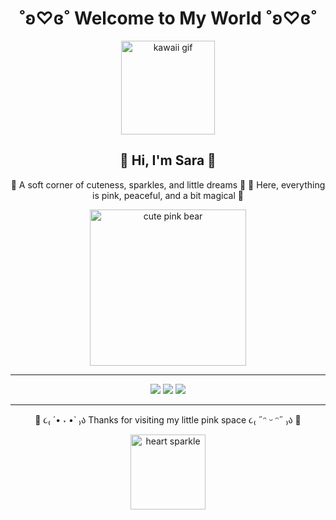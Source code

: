 <!-- 🌸 Kawaii GitHub Profile for Sara 🌸 -->

<h1 align="center">˚ʚ♡ɞ˚ Welcome to My World ˚ʚ♡ɞ˚</h1>

<p align="center">
  <img src="https://i.imgur.com/7xq5jvU.gif" width="150" alt="kawaii gif">
</p>

<h2 align="center">🌷 Hi, I'm <b>Sara</b> 🌷</h2>

<p align="center">
  🍓 A soft corner of cuteness, sparkles, and little dreams 🍓  
  🌸 Here, everything is pink, peaceful, and a bit magical 🌸  
</p>

<p align="center">
  <img src="https://i.imgur.com/BrX3V3h.gif" width="250" alt="cute pink bear">
</p>

---

<p align="center">
  <img src="https://img.shields.io/badge/made%20with%20love-💖-FFB6C1?style=for-the-badge">
  <img src="https://img.shields.io/badge/kawaii%20vibes-🌸🎀-FFC0CB?style=for-the-badge">
  <img src="https://img.shields.io/badge/pink%20energy-✨🧸-FF69B4?style=for-the-badge">
</p>

---

<p align="center">
  🌈 ૮₍ ´• ˕ •` ₎ა  Thanks for visiting my little pink space ૮₍ ˶ᵔ ᵕ ᵔ˶ ₎ა 🌈  
</p>

<p align="center">
  <img src="https://i.imgur.com/XXr5h2J.gif" width="120" alt="heart sparkle">
</p>
